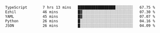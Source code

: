 <!--START_SECTION:waka-->

```txt
TypeScript       7 hrs 13 mins   █████████████████░░░░░░░░   67.75 %
Ezhil            46 mins         █▓░░░░░░░░░░░░░░░░░░░░░░░   07.30 %
YAML             45 mins         █▓░░░░░░░░░░░░░░░░░░░░░░░   07.07 %
Python           26 mins         █░░░░░░░░░░░░░░░░░░░░░░░░   04.16 %
JSON             26 mins         █░░░░░░░░░░░░░░░░░░░░░░░░   04.09 %
```

<!--END_SECTION:waka-->